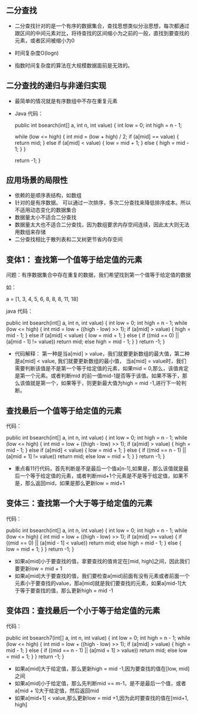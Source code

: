 ## 二分查找

* 二分查找针对的是一个有序的数据集合，查找思想类似分治思想，每次都通过跟区间的中间元素对比，将待查找的区间缩小为之前的一般，直找到要查找的元素，或者区间被缩小为0

* 时间复杂度O(logn)
* 指数时间复杂度的算法在大规模数据面前是无效的。

## 二分查找的递归与非递归实现

* 最简单的情况就是有序数组中不存在重复元素

* Java 代码：

  public int bsearch(int[] a, int n, int value) {
    int low = 0;
    int high = n - 1;

    while (low <= high) {
      int mid = (low + high) / 2;
      if (a[mid] == value) {
        return mid;
      } else if (a[mid] < value) {
        low = mid + 1;
      } else {
        high = mid - 1;
      }
    }

    return -1;
  }

## 应用场景的局限性

* 依赖的是顺序表结构，如数组
* 针对的是有序数据。 可以通过一次排序，多次二分查找来降低排序成本。所以不适用动态变化的数据集合
* 数据量太小不适合二分查找
* 数据量太大也不适合二分查找，因为数组要求内存空间连续，因此太大则无法用数组来存储
* 二分查找相比于散列表和二叉树更节省内存空间

## 变体1： 查找第一个值等于给定值的元素

问题：有序数据集合中存在重复的数据，我们希望找到第一个值等于给定值的数据

如：![]()

a = [1, 3, 4, 5, 6, 8, 8, 8, 11, 18]

java 代码：

public int bsearch(int[] a, int n, int value) {
  int low = 0;
  int high = n - 1;
  while (low <= high) {
    int mid =  low + ((high - low) >> 1);
    if (a[mid] > value) {
      high = mid - 1;
    } else if (a[mid] < value) {
      low = mid + 1;
    } else {
      if ((mid == 0) || (a[mid - 1] != value)) return mid;
      else high = mid - 1;
    }
  }
  return -1;
}

* 代码解释： 第一种是当a[mid] > value，我们就要更新数组的最大值，第二种是a[mid] < value, 我们就要更新数组的最小值， 当a[mid] = value时，我们需要判断该值是不是第一个等于给定值的元素，如果mid = 0,那么，该值肯定是第一个元素。或者判断mid 的前一值mid-1是否等于该值。如果不等于，那么该值就是第一个，如果等于，则更新最大值为high = mid -1,进行下一轮判断。

## 查找最后一个值等于给定值的元素

代码：

public int bsearch(int[] a, int n, int value) {
  int low = 0;
  int high = n - 1;
  while (low <= high) {
    int mid =  low + ((high - low) >> 1);
    if (a[mid] > value) {
      high = mid - 1;
    } else if (a[mid] < value) {
      low = mid + 1;
    } else {
      if ((mid == n - 1) || (a[mid + 1] != value)) return mid;
      else low = mid + 1;
    }
  }
  return -1;
}

* 重点看11行代码，首先判断是不是最后一个值a[n-1],如果是，那么该值就是最后一个等于给定值的元素，或者判断mid+1个元素是不是等于给定值，如果不是，那么返回mid，如果是那么更新low = mid+1

## 变体三：查找第一个大于等于给定值的元素

代码：

public int bsearch(int[] a, int n, int value) {
  int low = 0;
  int high = n - 1;
  while (low <= high) {
    int mid =  low + ((high - low) >> 1);
    if (a[mid] >= value) {
      if ((mid == 0) || (a[mid - 1] < value)) return mid;
      else high = mid - 1;
    } else {
      low = mid + 1;
    }
  }
  return -1;
}

* 如果a[mid]小于要查找的值，拿要查找的值肯定在[mid, high]之间，因此我们要更新low = mid + 1
* 如果a[mid]大于要查找的值，我们要检查a[mid]前面有没有元素或者前面一个元素小于要查找的value，那a[mid]就是我们要查找的元素，如果a[mid-1]大于等于要查找的值，那么更新high = mid -1

## 变体四：查找最后一个小于等于给定值的元素

代码：

public int bsearch7(int[] a, int n, int value) {
  int low = 0;
  int high = n - 1;
  while (low <= high) {
    int mid =  low + ((high - low) >> 1);
    if (a[mid] > value) {
      high = mid - 1;
    } else {
      if ((mid == n - 1) || (a[mid + 1] > value)) return mid;
      else low = mid + 1;
    }
  }
  return -1;
}

* 如果a[mid]大于给定值，那么更新high = mid -1,因为要查找的值在[low, mid]之间
* 如果a[mid]小于给定值，那么先判断mid == m-1，是不是最后一个值，或者a[mid + 1]大于给定值，然后返回mid
* 如果a[mid+1] < value,那么更新low = mid +1,因为此时要查找的值在[mid+1, high]